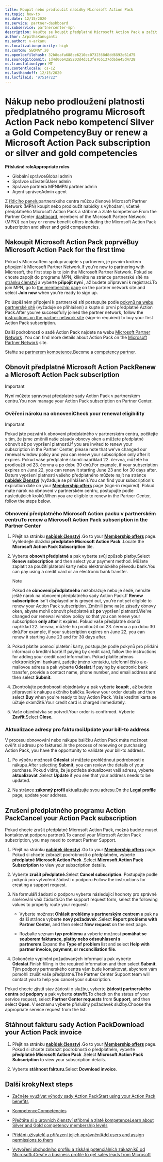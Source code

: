 ```yaml
---
title: Koupit nebo prodloužit nabídky Microsoft Action Pack
ms.topic: how-to
ms.date: 12/15/2020
ms.service: partner-dashboard
ms.subservice: partnercenter-mpn
description: Naučte se koupit předplatné Microsoft Action Pack a začít používat výhody akčních sad. Naučíte se také, jak obnovit, zrušit, zobrazit vaše vyúčtování a další.
author: ArpithaKanuganti
ms.author: v-arkanu
ms.localizationpriority: high
ms.custom: SEOMAY.20
ms.openlocfilehash: 32b8eafa688ce6210ec0732368d8dd6892e61d75
ms.sourcegitcommit: 1d4d06642a5203d4d313fe76b137dd6be45d4728
ms.translationtype: MT
ms.contentlocale: cs-CZ
ms.lasthandoff: 12/15/2020
ms.locfileid: "97514722"
---
```

# <a name="buy-or-renew-a-microsoft-action-pack-subscription-or-silver-and-gold-competencies"></a><span data-ttu-id="c99c1-104">Nákup nebo prodloužení platnosti předplatného programu Microsoft Action Pack nebo kompetencí Silver a Gold Competency</span><span class="sxs-lookup"><span data-stu-id="c99c1-104">Buy or renew a Microsoft Action Pack subscription or silver and gold competencies</span></span>


<span data-ttu-id="c99c1-105">**Příslušné role**</span><span class="sxs-lookup"><span data-stu-id="c99c1-105">**Appropriate roles**</span></span>

- <span data-ttu-id="c99c1-106">Globální správce</span><span class="sxs-lookup"><span data-stu-id="c99c1-106">Global admin</span></span>
- <span data-ttu-id="c99c1-107">Správce uživatelů</span><span class="sxs-lookup"><span data-stu-id="c99c1-107">User admin</span></span>
- <span data-ttu-id="c99c1-108">Správce partnera MPN</span><span class="sxs-lookup"><span data-stu-id="c99c1-108">MPN partner admin</span></span>
- <span data-ttu-id="c99c1-109">Agent správce</span><span class="sxs-lookup"><span data-stu-id="c99c1-109">Admin agent</span></span>


<span data-ttu-id="c99c1-110">Z [řídicího panelu](https://partner.microsoft.com/dashboard)partnerského centra můžou členové Microsoft Partner Network (MPN) koupit nebo prodloužit nabídky s výhodami, včetně předplatného Microsoft Action Pack a stříbrné a zlaté kompetence.</span><span class="sxs-lookup"><span data-stu-id="c99c1-110">From the Partner Center [dashboard](https://partner.microsoft.com/dashboard), members of the Microsoft Partner Network (MPN)) can buy or renew benefit offers including the Microsoft Action Pack subscription and silver and gold competencies.</span></span>

## <a name="buy-microsoft-action-pack-for-the-first-time"></a><span data-ttu-id="c99c1-111">Nakoupit Microsoft Action Pack poprvé</span><span class="sxs-lookup"><span data-stu-id="c99c1-111">Buy Microsoft Action Pack for the first time</span></span>

<span data-ttu-id="c99c1-112">Pokud s Microsoftem spolupracujete s partnerem, je prvním krokem připojení k Microsoft Partner Network.</span><span class="sxs-lookup"><span data-stu-id="c99c1-112">If you're new to partnering with Microsoft, the first step is to join the Microsoft Partner Network.</span></span> <span data-ttu-id="c99c1-113">Pokud se chcete zapojit do programu MPN, klikněte na stránce partnerské sítě na [stránku členství](https://partner.microsoft.com/membership) a vyberte **připojit nyní** , až budete připraveni k registraci.</span><span class="sxs-lookup"><span data-stu-id="c99c1-113">To join MPN, go to [the membership page](https://partner.microsoft.com/membership) on the partner network site and select **Join now** when you're ready to sign up.</span></span>

<span data-ttu-id="c99c1-114">Po úspěšném připojení k partnerské síti postupujte podle [pokynů na webu partnerské sítě](https://partner.microsoft.com/membership/action-pack) (vyžaduje se přihlášení) a kupte si první předplatné Action Pack.</span><span class="sxs-lookup"><span data-stu-id="c99c1-114">After you've successfully joined the partner network, follow the [instructions on the partner network site](https://partner.microsoft.com/membership/action-pack) (sign-in required) to buy your first Action Pack subscription.</span></span> 

<span data-ttu-id="c99c1-115">Další podrobnosti o sadě Action Pack najdete na webu [Microsoft Partner Network](https://partner.microsoft.com/membership/internal-use-software#simple-tab-content-3) .</span><span class="sxs-lookup"><span data-stu-id="c99c1-115">You can find more details about Action Pack on the [Microsoft Partner Network](https://partner.microsoft.com/membership/internal-use-software#simple-tab-content-3) site.</span></span>

<span data-ttu-id="c99c1-116">Staňte se [partnerem kompetence](https://partner.microsoft.com/membership/competencies).</span><span class="sxs-lookup"><span data-stu-id="c99c1-116">Become a [competency partner](https://partner.microsoft.com/membership/competencies).</span></span> 

## <a name="renew-a-microsoft-action-pack-subscription"></a><span data-ttu-id="c99c1-117">Obnovit předplatné Microsoft Action Pack</span><span class="sxs-lookup"><span data-stu-id="c99c1-117">Renew a Microsoft Action Pack subscription</span></span>

>[!IMPORTANT]
><span data-ttu-id="c99c1-118">Nyní můžete spravovat předplatné sady Action Pack v partnerském centru.</span><span class="sxs-lookup"><span data-stu-id="c99c1-118">You now manage your Action Pack subscription on Partner Center.</span></span>

### <a name="check-your-renewal-eligibility"></a><span data-ttu-id="c99c1-119">Ověření nároku na obnovení</span><span class="sxs-lookup"><span data-stu-id="c99c1-119">Check your renewal eligibility</span></span>

>[!IMPORTANT]
><span data-ttu-id="c99c1-120">Pokud jste pozváni k obnovení předplatného v partnerském centru, počítejte s tím, že jsme změnili naše zásady obnovy oken a můžete předplatné obnovit až po vypršení platnosti.</span><span class="sxs-lookup"><span data-stu-id="c99c1-120">If you are invited to renew your subscription in the Partner Center, please note that we've changed our renewal window policy and you can renew your subscription only after it expires.</span></span> <span data-ttu-id="c99c1-121">Pokud vaše předplatné skončí například 22. června, můžete ho prodloužit od 23. června a po dobu 30 dnů.</span><span class="sxs-lookup"><span data-stu-id="c99c1-121">For example, if your subscription expires on June 22, you can renew it starting June 23 and for 30 days after.</span></span>
><span data-ttu-id="c99c1-122">Datum vypršení platnosti vašeho předplatného můžete najít na stránce [**nabídek členství**](https://partnercenter.microsoft.com/pcv/partnership/offers) (vyžaduje se přihlášení).</span><span class="sxs-lookup"><span data-stu-id="c99c1-122">You can find your subscription's expiration date on your [**Membership offers**](https://partnercenter.microsoft.com/pcv/partnership/offers) page (sign-in required).</span></span> <span data-ttu-id="c99c1-123">Pokud máte nárok na obnovení v partnerském centru, postupujte podle následujících kroků.</span><span class="sxs-lookup"><span data-stu-id="c99c1-123">When you are eligible to renew in the Partner Center, follow the steps below.</span></span>  

### <a name="to-renew-a-microsoft-action-pack-subscription-in-the-partner-center"></a><span data-ttu-id="c99c1-124">Obnovení předplatného Microsoft Action packu v partnerském centru</span><span class="sxs-lookup"><span data-stu-id="c99c1-124">To renew a Microsoft Action Pack subscription in the Partner Center</span></span>

1. <span data-ttu-id="c99c1-125">Přejít na stránku [**nabídek členství**](https://partnercenter.microsoft.com/pcv/partnership/offers) .</span><span class="sxs-lookup"><span data-stu-id="c99c1-125">Go to your [**Membership offers**](https://partnercenter.microsoft.com/pcv/partnership/offers) page.</span></span> <span data-ttu-id="c99c1-126">Vyhledejte dlaždici **předplatné Microsoft Action Pack** .</span><span class="sxs-lookup"><span data-stu-id="c99c1-126">Locate the **Microsoft Action Pack Subscription** tile.</span></span>  

2. <span data-ttu-id="c99c1-127">Vyberte **obnovit předplatné** a pak vyberte svůj způsob platby.</span><span class="sxs-lookup"><span data-stu-id="c99c1-127">Select **Renew subscription** and then select your payment method.</span></span> <span data-ttu-id="c99c1-128">Můžete zaplatit za použití platební karty nebo elektronického převodu bank.</span><span class="sxs-lookup"><span data-stu-id="c99c1-128">You can pay using a credit card or an electronic bank transfer.</span></span>

    >[!NOTE]
    ><span data-ttu-id="c99c1-129">Pokud se **obnovení předplatného** nezobrazuje nebo je šedé, nemáte ještě nárok na obnovení předplatného sady Action Pack.</span><span class="sxs-lookup"><span data-stu-id="c99c1-129">If **Renew subscription** isn't displayed or is greyed out, you're not yet eligible to renew your Action Pack subscription.</span></span> <span data-ttu-id="c99c1-130">Změnili jsme naše zásady obnovy oken, abyste mohli obnovit předplatné až **po** vypršení platnosti.</span><span class="sxs-lookup"><span data-stu-id="c99c1-130">We've changed our renewal window policy so that you can renew your subscription **only after** it expires.</span></span> <span data-ttu-id="c99c1-131">Pokud vaše předplatné skončí například 22. června, můžete ho prodloužit od 23. června a po dobu 30 dnů.</span><span class="sxs-lookup"><span data-stu-id="c99c1-131">For example, if your subscription expires on June 22, you can renew it starting June 23 and for 30 days after.</span></span>  

3. <span data-ttu-id="c99c1-132">Pokud platíte pomocí platební karty, postupujte podle pokynů pro přidání informací o kreditní kartě.</span><span class="sxs-lookup"><span data-stu-id="c99c1-132">If paying by credit card, follow the instructions for adding your credit card information.</span></span> <span data-ttu-id="c99c1-133">Pokud platíte přenos elektronickými bankami, zadejte jméno kontaktu, telefonní číslo a e-mailovou adresu a pak vyberte **Odeslat**.</span><span class="sxs-lookup"><span data-stu-id="c99c1-133">If paying by electronic bank transfer, provide a contact name, phone number, and email address and then select **Submit**.</span></span>

4. <span data-ttu-id="c99c1-134">Zkontrolujte podrobnosti objednávky a pak vyberte **koupit** , až budete připraveni k nákupu akčního balíčku.</span><span class="sxs-lookup"><span data-stu-id="c99c1-134">Review your order details and then select **Buy** when you're ready to buy Action Pack.</span></span> <span data-ttu-id="c99c1-135">Vaše kreditní karta se účtuje okamžitě.</span><span class="sxs-lookup"><span data-stu-id="c99c1-135">Your credit card is charged immediately.</span></span>

5. <span data-ttu-id="c99c1-136">Vaše objednávka se potvrdí.</span><span class="sxs-lookup"><span data-stu-id="c99c1-136">Your order is confirmed.</span></span> <span data-ttu-id="c99c1-137">Vyberte **Zavřít**.</span><span class="sxs-lookup"><span data-stu-id="c99c1-137">Select **Close**.</span></span>

### <a name="update-your-bill-to-address"></a><span data-ttu-id="c99c1-138">Aktualizace adresy pro fakturaci</span><span class="sxs-lookup"><span data-stu-id="c99c1-138">Update your bill-to address</span></span>

<span data-ttu-id="c99c1-139">V procesu obnovování nebo nákupu balíčku Action Pack máte možnost ověřit si adresu pro fakturaci.</span><span class="sxs-lookup"><span data-stu-id="c99c1-139">In the process of renewing or purchasing Action Pack, you have the opportunity to validate your bill-to address.</span></span>

 1. <span data-ttu-id="c99c1-140">Po výběru možnosti **Odeslat** si můžete prohlédnout podrobnosti o nákupu.</span><span class="sxs-lookup"><span data-stu-id="c99c1-140">After selecting **Submit**, you can review the details of your purchase.</span></span> <span data-ttu-id="c99c1-141">Pokud vidíte, že je potřeba aktualizovat vaši adresu, vyberte **aktualizovat** .</span><span class="sxs-lookup"><span data-stu-id="c99c1-141">Select **Update** if you see that your address needs to be updated.</span></span>
  
 1. <span data-ttu-id="c99c1-142">Na stránce **zákonný profil** aktualizujte svou adresu.</span><span class="sxs-lookup"><span data-stu-id="c99c1-142">On the **Legal profile** page, update your address.</span></span>

## <a name="cancel-your-action-pack-subscription"></a><span data-ttu-id="c99c1-143">Zrušení předplatného programu Action Pack</span><span class="sxs-lookup"><span data-stu-id="c99c1-143">Cancel your Action Pack subscription</span></span>

<span data-ttu-id="c99c1-144">Pokud chcete zrušit předplatné Microsoft Action Pack, možná budete muset kontaktovat podporu partnerů.</span><span class="sxs-lookup"><span data-stu-id="c99c1-144">To cancel your Microsoft Action Pack subscription, you may need to contact Partner Support.</span></span>

1. <span data-ttu-id="c99c1-145">Přejít na stránku [**nabídek členství**](https://partnercenter.microsoft.com/pcv/partnership/offers) .</span><span class="sxs-lookup"><span data-stu-id="c99c1-145">Go to your [**Membership offers**](https://partnercenter.microsoft.com/pcv/partnership/offers) page.</span></span> <span data-ttu-id="c99c1-146">Pokud si chcete zobrazit podrobnosti o předplatném, vyberte **předplatné Microsoft Action Pack** .</span><span class="sxs-lookup"><span data-stu-id="c99c1-146">Select **Microsoft Action Pack Subscription** to view your subscription details.</span></span> 

3. <span data-ttu-id="c99c1-147">Vyberte **zrušit předplatné**.</span><span class="sxs-lookup"><span data-stu-id="c99c1-147">Select **Cancel subscription**.</span></span> <span data-ttu-id="c99c1-148">Postupujte podle pokynů pro vytvoření žádosti o podporu.</span><span class="sxs-lookup"><span data-stu-id="c99c1-148">Follow the instructions for creating a support request.</span></span> 

4. <span data-ttu-id="c99c1-149">Na formuláři žádosti o podporu vyberte následující hodnoty pro správné směrování vaší žádosti:</span><span class="sxs-lookup"><span data-stu-id="c99c1-149">On the support request form, select the following values to properly route your request:</span></span>

    -  <span data-ttu-id="c99c1-150">Vyberte možnost **Ohlásit problémy s partnerským centrem** a pak na další stránce vyberte **nový požadavek** .</span><span class="sxs-lookup"><span data-stu-id="c99c1-150">Select **Report problems with Partner Center**, and then select **New request** on the next page.</span></span>

    -  <span data-ttu-id="c99c1-151">Rozbalte seznam **typ problému** a vyberte možnost **pomáhat se souborem fakturace, platby nebo odsouhlasení s partnerem**.</span><span class="sxs-lookup"><span data-stu-id="c99c1-151">Expand the **Type of problem** list and select **Help with partner invoice, payment, or reconciliation file**.</span></span> 

5. <span data-ttu-id="c99c1-152">Dokončete vyplnění požadovaných informací a pak vyberte **Odeslat**.</span><span class="sxs-lookup"><span data-stu-id="c99c1-152">Finish filling in the required information and then select **Submit**.</span></span> <span data-ttu-id="c99c1-153">Tým podpory partnerského centra vám bude kontaktovat, abychom vám pomohli zrušit vaše předplatné.</span><span class="sxs-lookup"><span data-stu-id="c99c1-153">The Partner Center Support team will contact you to help you cancel your subscription.</span></span>

<span data-ttu-id="c99c1-154">Pokud chcete zjistit stav žádosti o službu, vyberte **žádosti partnerského centra** od **podpory** a pak vyberte **otevřít**.</span><span class="sxs-lookup"><span data-stu-id="c99c1-154">To check on the status of your service request, select **Partner Center requests** from **Support**, and then select **Open**.</span></span> <span data-ttu-id="c99c1-155">V seznamu vyberte příslušný požadavek služby.</span><span class="sxs-lookup"><span data-stu-id="c99c1-155">Choose the appropriate service request from the list.</span></span>  

## <a name="download-your-action-pack-invoice"></a><span data-ttu-id="c99c1-156">Stáhnout fakturu sady Action Pack</span><span class="sxs-lookup"><span data-stu-id="c99c1-156">Download your Action Pack invoice</span></span>

1. <span data-ttu-id="c99c1-157">Přejít na stránku [**nabídek členství**](https://partnercenter.microsoft.com/pcv/partnership/offers) .</span><span class="sxs-lookup"><span data-stu-id="c99c1-157">Go to your [**Membership offers**](https://partnercenter.microsoft.com/pcv/partnership/offers) page.</span></span> <span data-ttu-id="c99c1-158">Pokud si chcete zobrazit podrobnosti o předplatném, vyberte **předplatné Microsoft Action Pack** .</span><span class="sxs-lookup"><span data-stu-id="c99c1-158">Select **Microsoft Action Pack Subscription** to view your subscription details.</span></span> 

3. <span data-ttu-id="c99c1-159">Vyberte **stáhnout fakturu**.</span><span class="sxs-lookup"><span data-stu-id="c99c1-159">Select **Download invoice**.</span></span>
 
## <a name="next-steps"></a><span data-ttu-id="c99c1-160">Další kroky</span><span class="sxs-lookup"><span data-stu-id="c99c1-160">Next steps</span></span>

-   [<span data-ttu-id="c99c1-161">Začněte využívat výhody sady Action Pack</span><span class="sxs-lookup"><span data-stu-id="c99c1-161">Start using your Action Pack benefits</span></span>](manage-your-partner-network-benefits.md)

-   [<span data-ttu-id="c99c1-162">Kompetence</span><span class="sxs-lookup"><span data-stu-id="c99c1-162">Competencies</span></span>](learn-about-competencies.md)

-   [<span data-ttu-id="c99c1-163">Přečtěte si o úrovních členství stříbrné a zlaté kompetence</span><span class="sxs-lookup"><span data-stu-id="c99c1-163">Learn about Silver and Gold competency membership levels</span></span>](https://partner.microsoft.com/membership/internal-use-software#simple-tab-content-2)

-   [<span data-ttu-id="c99c1-164">Přidání uživatelů a přiřazení jejich oprávnění</span><span class="sxs-lookup"><span data-stu-id="c99c1-164">Add users and assign permissions to them</span></span>](create-user-accounts-and-set-permissions.md)

-   [<span data-ttu-id="c99c1-165">Vytvoření obchodního profilu a získání potenciálních zákazníků od Microsoftu</span><span class="sxs-lookup"><span data-stu-id="c99c1-165">Create a business profile to get sales leads from Microsoft</span></span>](create-a-marketing-profile.md)
